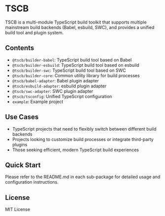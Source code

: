 # TSCB

TSCB is a multi-module TypeScript build toolkit that supports multiple mainstream build backends (Babel, esbuild, SWC), and provides a unified build tool and plugin system.

## Contents

- `@tscb/builder-babel`: TypeScript build tool based on Babel
- `@tscb/builder-esbuild`: TypeScript build tool based on esbuild
- `@tscb/builder-swc`: TypeScript build tool based on SWC
- `@tscb/builder-core`: Common utility library for build processes
- `@tscb/babel-adapter`: Babel plugin adapter
- `@tscb/esbuild-adapter`: esbuild plugin adapter
- `@tscb/swc-adapter`: SWC plugin adapter
- `@tscb/tsconfig`: Unified TypeScript configuration
- `example`: Example project

## Use Cases

- TypeScript projects that need to flexibly switch between different build backends
- Projects looking to customize build processes or integrate third-party plugins
- Those seeking efficient, modern TypeScript build experiences

## Quick Start

Please refer to the README.md in each sub-package for detailed usage and configuration instructions.

## License

MIT License
